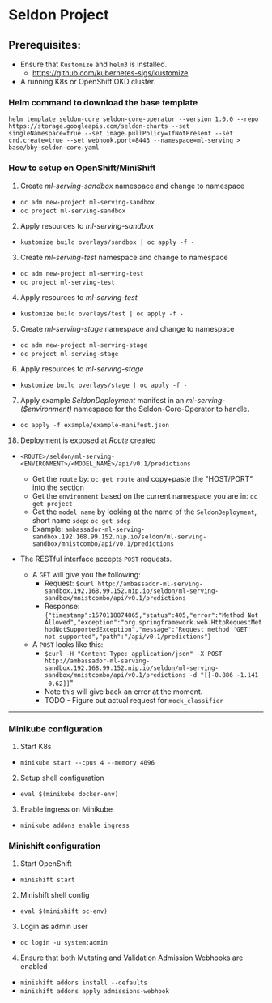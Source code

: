 # Seldon Project

## Prerequisites:

* Ensure that `Kustomize` and `helm3` is installed.
  * https://github.com/kubernetes-sigs/kustomize
* A running K8s or OpenShift OKD cluster.

### Helm command to download the base template
`helm template seldon-core seldon-core-operator --version 1.0.0 --repo https://storage.googleapis.com/seldon-charts --set singleNamespace=true --set image.pullPolicy=IfNotPresent --set crd.create=true --set webhook.port=8443 --namespace=ml-serving > base/bby-seldon-core.yaml`

### How to setup on OpenShift/MiniShift
1) Create _ml-serving-sandbox_ namespace and change to namespace

* `oc adm new-project ml-serving-sandbox`
* `oc project ml-serving-sandbox`

2) Apply resources to _ml-serving-sandbox_

* `kustomize build overlays/sandbox | oc apply -f -`

3) Create _ml-serving-test_ namespace and change to namespace

* `oc adm new-project ml-serving-test`
* `oc project ml-serving-test`

4) Apply resources to _ml-serving-test_

* `kustomize build overlays/test | oc apply -f -`


5) Create _ml-serving-stage_ namespace and change to namespace

* `oc adm new-project ml-serving-stage`
* `oc project ml-serving-stage`

6) Apply resources to _ml-serving-stage_

* `kustomize build overlays/stage | oc apply -f -`

7) Apply example _SeldonDeployment_ manifest in an _ml-serving-($environment)_ namespace for the Seldon-Core-Operator to handle.

* `oc apply -f example/example-manifest.json`

18) Deployment is exposed at _Route_ created

* `<ROUTE>/seldon/ml-serving-<ENVIRONMENT>/<MODEL_NAME>/api/v0.1/predictions`
  * Get the `route` by: `oc get route` and copy+paste the "HOST/PORT" into the <ROUTE> section
  * Get the `environment` based on the current namespace you are in: `oc get project`
  * Get the `model name` by looking at the name of the `SeldonDeployment`, short name `sdep`: `oc get sdep`
  * Example: `ambassador-ml-serving-sandbox.192.168.99.152.nip.io/seldon/ml-serving-sandbox/mnistcombo/api/v0.1/predictions`

* The RESTful interface accepts `POST` requests.
  * A `GET` will give you the following:
      *  Request: `$curl http://ambassador-ml-serving-sandbox.192.168.99.152.nip.io/seldon/ml-serving-sandbox/mnistcombo/api/v0.1/predictions`
      *  Response: `{"timestamp":1570118874865,"status":405,"error":"Method Not Allowed","exception":"org.springframework.web.HttpRequestMethodNotSupportedException","message":"Request method 'GET' not supported","path":"/api/v0.1/predictions"}`
  * A `POST` looks like this:
    * `$curl -H "Content-Type: application/json" -X POST http://ambassador-ml-serving-sandbox.192.168.99.152.nip.io/seldon/ml-serving-sandbox/mnistcombo/api/v0.1/predictions -d "[[-0.886 -1.141 -0.62]]`"
    * Note this will give back an error at the moment. 
    * TODO - Figure out actual request for `mock_classifier`


---

### Minikube configuration
1) Start K8s

* `minikube start --cpus 4 --memory 4096`

2) Setup shell configuration

* `eval $(minikube docker-env)`

3) Enable ingress on Minikube

* `minikube addons enable ingress`


### Minishift configuration
1) Start OpenShift

* `minishift start`

2) Minishift shell config

* `eval $(minishift oc-env)`

3) Login as admin user

* `oc login -u system:admin`

4) Ensure that both Mutating and Validation Admission Webhooks are enabled

* `minishift addons install --defaults`
* `minishift addons apply admissions-webhook`

